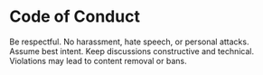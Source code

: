# Code of Conduct

Be respectful. No harassment, hate speech, or personal attacks.  
Assume best intent. Keep discussions constructive and technical.  
Violations may lead to content removal or bans.
